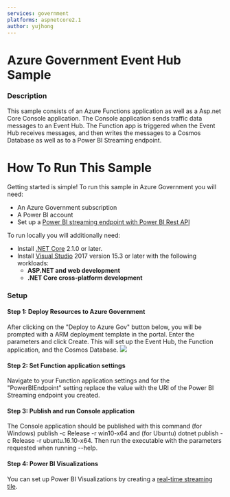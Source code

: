 ```yaml
---
services: government
platforms: aspnetcore2.1
author: yujhong
---
```


# Azure Government Event Hub Sample

### Description 
This sample consists of an Azure Functions application as well as a Asp.net Core Console application.
The Console application sends traffic data messages to an Event Hub. The Function app is triggered when the Event Hub receives messages, and then writes the messages to a Cosmos Database as well as to a Power BI Streaming endpoint. 

# How To Run This Sample
Getting started is simple!  To run this sample in Azure Government you will need:
- An Azure Government subscription 
- A Power BI account 
- Set up a [Power BI streaming endpoint with Power BI Rest API](https://docs.microsoft.com/power-bi/service-real-time-streaming#set-up-your-real-time-streaming-dataset-in-power-bi)

To run locally you will additionally need:
- Install [.NET Core](https://www.microsoft.com/net/core) 2.1.0 or later.
- Install [Visual Studio](https://www.visualstudio.com/vs/) 2017 version 15.3 or later with the following workloads:
    - **ASP.NET and web development**
    - **.NET Core cross-platform development**

### Setup

#### Step 1: Deploy Resources to Azure Government

After clicking on the "Deploy to Azure Gov" button below, you will be prompted with a ARM deployment template in the portal.  Enter the parameters and click Create.
This will set up the Event Hub, the Function application, and the Cosmos Database. 
<a href="https://portal.azure.us/#create/Microsoft.Template/uri/https%3A%2F%2Fraw.githubusercontent.com%2Fyujhongmicrosoft%2Feventhub-demo%2Fmaster%2Fazuredeploy.json" target="_blank">
    <img src="http://azuredeploy.net/AzureGov.png" />
</a> 

#### Step 2: Set Function application settings

Navigate to your Function application settings and for the "PowerBIEndpoint" setting replace the value with the URI of the Power BI Streaming endpoint you created.
#### Step 3: Publish and run Console application

The Console application should be published with this command (for Windows) publish -c Release -r win10-x64 and (for Ubuntu) dotnet publish -c Release -r ubuntu.16.10-x64.
Then run the executable with the parameters requested when running --help.
   
#### Step 4: Power BI Visualizations 

You can set up Power BI Visualizations by creating a [real-time streaming tile](https://docs.microsoft.com/power-bi/service-real-time-streaming#example-of-using-real-time-streaming-in-power-bi). 

   
    
    
